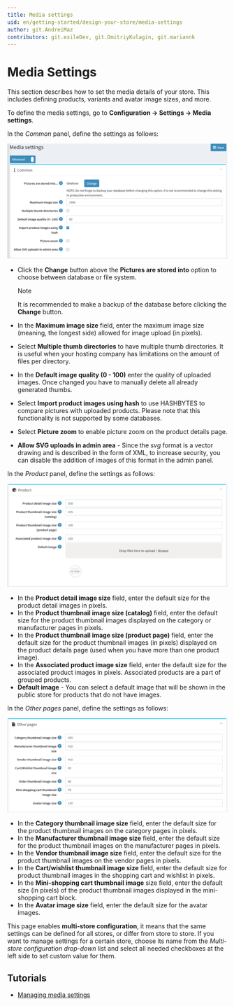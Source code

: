```yaml
---
title: Media settings
uid: en/getting-started/design-your-store/media-settings
author: git.AndreiMaz
contributors: git.exileDev, git.DmitriyKulagin, git.mariannk
---
```


# Media Settings

This section describes how to set the media details of your store. This includes defining products, variants and avatar image sizes, and more.

To define the media settings, go to **Configuration → Settings → Media settings**.

In the *Common* panel, define the settings as follows:

![p1](_static/media-settings/media_sett_common.png)

- Click the **Change** button above the **Pictures are stored into** option to choose between database or file system.

  > [!NOTE]
  >
  > It is recommended to make a backup of the database before clicking the **Change** button.
- In the **Maximum image size** field, enter the maximum image size (meaning, the longest side) allowed for image upload (in pixels).
- Select **Multiple thumb directories** to have multiple thumb directories. It is useful when your hosting company has limitations on the amount of files per directory.
- In the **Default image quality (0 - 100)** enter the quality of uploaded images. Once changed you have to manually delete all already generated thumbs.
- Select **Import product images using hash** to use HASHBYTES to compare pictures with uploaded products. Please note that this functionality is not supported by some databases.
- Select **Picture zoom** to enable picture zoom on the product details page.
- **Allow SVG uploads in admin area** - Since the *svg* format is a vector drawing and is described in the form of XML, to increase security, you can disable the addition of images of this format in the admin panel.

In the *Product* panel, define the settings as follows:

![p1](_static/media-settings/media_sett_product.png)

- In the **Product detail image size** field, enter the default size for the product detail images in pixels.
- In the **Product thumbnail image size (catalog)** field, enter the default size for the product thumbnail images  displayed on the category or manufacturer pages in pixels.
- In the **Product thumbnail image size (product page)** field, enter the default size for the product thumbnail images (in pixels) displayed on the product details page (used when you have more than one product image).
- In the **Associated product image size** field, enter the default size for the associated product images in pixels. Associated products are a part of grouped products.
- **Default image** - You can select a default image that will be shown in the public store for products that do not have images.

In the *Other pages* panel, define the settings as follows:

![p1](_static/media-settings/media_sett_other.png)

- In the **Category thumbnail image size** field, enter the default size for the product thumbnail images on the category pages in pixels.
- In the **Manufacturer thumbnail image size** field, enter the default size for the product thumbnail images on the manufacturer pages in pixels.
- In the **Vendor thumbnail image size** field, enter the default size for the product thumbnail images on the vendor pages in pixels.
- In the **Cart/wishlist thumbnail image size** field, enter the default size for product thumbnail images in the shopping cart and wishlist in pixels.
- In the **Mini-shopping cart thumbnail image** size field, enter the default size (in pixels) of the product thumbnail images displayed in the mini-shopping cart block.
- In the **Avatar image size** field, enter the default size for the avatar images.

This page enables **multi-store configuration**, it means that the same settings can be defined for all stores, or differ from store to store. If you want to manage settings for a certain store, choose its name from the *Multi-store configuration drop-down* list and select all needed checkboxes at the left side to set custom value for them.

## Tutorials

- [Managing media settings](https://www.youtube.com/watch?v=3JS4Zj4TBwQ)
